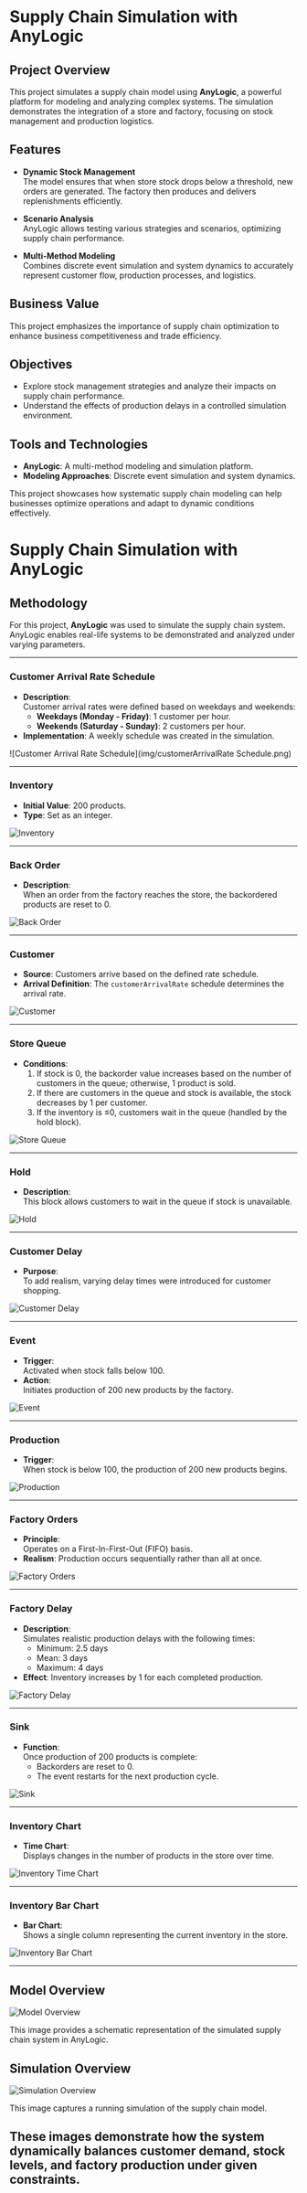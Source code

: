 # Supply Chain Simulation with AnyLogic

## Project Overview

This project simulates a supply chain model using **AnyLogic**, a powerful platform for modeling and analyzing complex systems. The simulation demonstrates the integration of a store and factory, focusing on stock management and production logistics.

## Features

- **Dynamic Stock Management**  
  The model ensures that when store stock drops below a threshold, new orders are generated. The factory then produces and delivers replenishments efficiently.

- **Scenario Analysis**  
  AnyLogic allows testing various strategies and scenarios, optimizing supply chain performance.

- **Multi-Method Modeling**  
  Combines discrete event simulation and system dynamics to accurately represent customer flow, production processes, and logistics.

## Business Value

This project emphasizes the importance of supply chain optimization to enhance business competitiveness and trade efficiency.

## Objectives

- Explore stock management strategies and analyze their impacts on supply chain performance.
- Understand the effects of production delays in a controlled simulation environment.

## Tools and Technologies

- **AnyLogic**: A multi-method modeling and simulation platform.
- **Modeling Approaches**: Discrete event simulation and system dynamics.

This project showcases how systematic supply chain modeling can help businesses optimize operations and adapt to dynamic conditions effectively.

# Supply Chain Simulation with AnyLogic

## Methodology

For this project, **AnyLogic** was used to simulate the supply chain system. AnyLogic enables real-life systems to be demonstrated and analyzed under varying parameters.

---

### Customer Arrival Rate Schedule
- **Description**:  
  Customer arrival rates were defined based on weekdays and weekends:
  - **Weekdays (Monday - Friday)**: 1 customer per hour.
  - **Weekends (Saturday - Sunday)**: 2 customers per hour.
- **Implementation**: A weekly schedule was created in the simulation.
  
![Customer Arrival Rate Schedule](img/customerArrivalRate Schedule.png)

---

### Inventory
- **Initial Value**: 200 products.  
- **Type**: Set as an integer.  

![Inventory](img/inventory.png)

---

### Back Order
- **Description**:  
  When an order from the factory reaches the store, the backordered products are reset to 0.

![Back Order](img/backOrder.png)

---

### Customer
- **Source**: Customers arrive based on the defined rate schedule.  
- **Arrival Definition**: The `customerArrivalRate` schedule determines the arrival rate.

![Customer](img/customerSource.png)

---

### Store Queue
- **Conditions**:  
  1. If stock is 0, the backorder value increases based on the number of customers in the queue; otherwise, 1 product is sold.  
  2. If there are customers in the queue and stock is available, the stock decreases by 1 per customer.  
  3. If the inventory is ≤0, customers wait in the queue (handled by the hold block).  

![Store Queue](img/storeQueue.png)

---

### Hold
- **Description**:  
  This block allows customers to wait in the queue if stock is unavailable.

![Hold](img/hold.png)

---

### Customer Delay
- **Purpose**:  
  To add realism, varying delay times were introduced for customer shopping.

![Customer Delay](img/customerDelay.png)

---

### Event
- **Trigger**:  
  Activated when stock falls below 100.  
- **Action**:  
  Initiates production of 200 new products by the factory.

![Event](img/event.png)

---

### Production
- **Trigger**:  
  When stock is below 100, the production of 200 new products begins.

![Production](img/productionSource.png)

---

### Factory Orders
- **Principle**:  
  Operates on a First-In-First-Out (FIFO) basis.  
- **Realism**: Production occurs sequentially rather than all at once.

![Factory Orders](img/factoryOrder.png)

---

### Factory Delay
- **Description**:  
  Simulates realistic production delays with the following times:
  - Minimum: 2.5 days  
  - Mean: 3 days  
  - Maximum: 4 days  
- **Effect**: Inventory increases by 1 for each completed production.

![Factory Delay](img/factorDelay.png)

---

### Sink
- **Function**:  
  Once production of 200 products is complete:
  - Backorders are reset to 0.  
  - The event restarts for the next production cycle.

![Sink](img/sink1.png)

---

### Inventory Chart
- **Time Chart**:  
  Displays changes in the number of products in the store over time.

![Inventory Time Chart](img/inventoryChart.png)

---

### Inventory Bar Chart
- **Bar Chart**:  
  Shows a single column representing the current inventory in the store.

![Inventory Bar Chart](img/inventoryChart.png)

---

## Model Overview

![Model Overview](img/ModelOverView.png)

This image provides a schematic representation of the simulated supply chain system in AnyLogic.


## Simulation Overview
![Simulation Overview](img/SimulatorOverView.png)

This image captures a running simulation of the supply chain model.

These images demonstrate how the system dynamically balances customer demand, stock levels, and factory production under given constraints.
---

